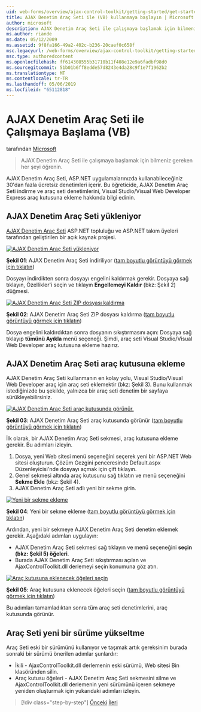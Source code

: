 ```yaml
---
uid: web-forms/overview/ajax-control-toolkit/getting-started/get-started-with-the-ajax-control-toolkit-vb
title: AJAX Denetim Araç Seti ile (VB) kullanmaya başlayın | Microsoft Docs
author: microsoft
description: AJAX Denetim Araç Seti ile çalışmaya başlamak için bilmeniz gereken her şeyi öğrenin.
ms.author: riande
ms.date: 05/12/2009
ms.assetid: 9f8fa166-49a2-402c-b236-20caef0c658f
msc.legacyurl: /web-forms/overview/ajax-control-toolkit/getting-started/get-started-with-the-ajax-control-toolkit-vb
msc.type: authoredcontent
ms.openlocfilehash: ff614308555b31710b11f408e12e9a6fadbf98d0
ms.sourcegitcommit: 51b01b6ff8edde57d8243e4da28c9f1e7f1962b2
ms.translationtype: MT
ms.contentlocale: tr-TR
ms.lasthandoff: 05/06/2019
ms.locfileid: "65112818"
---
```

# <a name="get-started-with-the-ajax-control-toolkit-vb"></a>AJAX Denetim Araç Seti ile Çalışmaya Başlama (VB)

tarafından [Microsoft](https://github.com/microsoft)

> AJAX Denetim Araç Seti ile çalışmaya başlamak için bilmeniz gereken her şeyi öğrenin.

AJAX Denetim Araç Seti, ASP.NET uygulamalarınızda kullanabileceğiniz 30'dan fazla ücretsiz denetimleri içerir. Bu öğreticide, AJAX Denetim Araç Seti indirme ve araç seti denetimlerini, Visual Studio/Visual Web Developer Express araç kutusuna ekleme hakkında bilgi edinin.

## <a name="downloading-the-ajax-control-toolkit"></a>AJAX Denetim Araç Seti yükleniyor

[AJAX Denetim Araç Seti](http://devexpress.com/act) ASP.NET topluluğu ve ASP.NET takım üyeleri tarafından geliştirilen bir açık kaynak projesi.

[![AJAX Denetim Araç Seti yükleniyor](get-started-with-the-ajax-control-toolkit-vb/_static/image1.jpg)](get-started-with-the-ajax-control-toolkit-vb/_static/image1.png)

**Şekil 01**: AJAX Denetim Araç Seti indiriliyor ([tam boyutlu görüntüyü görmek için tıklatın](get-started-with-the-ajax-control-toolkit-vb/_static/image2.png))

Dosyayı indirdikten sonra dosyayı engelini kaldırmak gerekir. Dosyaya sağ tıklayın, Özellikler'i seçin ve tıklayın **Engellemeyi Kaldır** (bkz: Şekil 2) düğmesi.

[![AJAX Denetim Araç Seti ZIP dosyası kaldırma](get-started-with-the-ajax-control-toolkit-vb/_static/image2.jpg)](get-started-with-the-ajax-control-toolkit-vb/_static/image3.png)

**Şekil 02**: AJAX Denetim Araç Seti ZIP dosyası kaldırma ([tam boyutlu görüntüyü görmek için tıklatın](get-started-with-the-ajax-control-toolkit-vb/_static/image4.png))

Dosya engelini kaldırdıktan sonra dosyanın sıkıştırmasını açın: Dosyaya sağ tıklayıp **tümünü Ayıkla** menü seçeneği. Şimdi, araç seti Visual Studio/Visual Web Developer araç kutusuna ekleme hazırız.

## <a name="adding-the-ajax-control-toolkit-to-the-toolbox"></a>AJAX Denetim Araç Seti araç kutusuna ekleme

AJAX Denetim Araç Seti kullanmanın en kolay yolu, Visual Studio/Visual Web Developer araç için araç seti eklemektir (bkz: Şekil 3). Bunu kullanmak istediğinizde bu şekilde, yalnızca bir araç seti denetim bir sayfaya sürükleyebilirsiniz.

[![AJAX Denetim Araç Seti araç kutusunda görünür.](get-started-with-the-ajax-control-toolkit-vb/_static/image3.jpg)](get-started-with-the-ajax-control-toolkit-vb/_static/image5.png)

**Şekil 03**: AJAX Denetim Araç Seti araç kutusunda görünür ([tam boyutlu görüntüyü görmek için tıklatın](get-started-with-the-ajax-control-toolkit-vb/_static/image6.png))

İlk olarak, bir AJAX Denetim Araç Seti sekmesi, araç kutusuna ekleme gerekir. Bu adımları izleyin.

1. Dosya, yeni Web sitesi menü seçeneğini seçerek yeni bir ASP.NET Web sitesi oluşturun. Çözüm Gezgini penceresinde Default.aspx Düzenleyicisi'nde dosyayı açmak için çift tıklayın.
2. Genel sekmesi altında araç kutusunu sağ tıklatın ve menü seçeneğini **Sekme Ekle** (bkz: Şekil 4).
3. AJAX Denetim Araç Seti adlı yeni bir sekme girin.

[![Yeni bir sekme ekleme](get-started-with-the-ajax-control-toolkit-vb/_static/image4.jpg)](get-started-with-the-ajax-control-toolkit-vb/_static/image7.png)

**Şekil 04**: Yeni bir sekme ekleme ([tam boyutlu görüntüyü görmek için tıklatın](get-started-with-the-ajax-control-toolkit-vb/_static/image8.png))

Ardından, yeni bir sekmeye AJAX Denetim Araç Seti denetim eklemek gerekir. Aşağıdaki adımları uygulayın:

- AJAX Denetim Araç Seti sekmesi sağ tıklayın ve menü seçeneğini **seçin (bkz: Şekil 5) öğeleri**.
- Burada AJAX Denetim Araç Seti sıkıştırması açılan ve AjaxControlToolkit.dll derlemeyi seçin konumuna göz atın.

[![Araç kutusuna eklenecek öğeleri seçin](get-started-with-the-ajax-control-toolkit-vb/_static/image5.jpg)](get-started-with-the-ajax-control-toolkit-vb/_static/image9.png)

**Şekil 05**: Araç kutusuna eklenecek öğeleri seçin ([tam boyutlu görüntüyü görmek için tıklatın](get-started-with-the-ajax-control-toolkit-vb/_static/image10.png))

Bu adımları tamamladıktan sonra tüm araç seti denetimlerini, araç kutusunda görünür.

## <a name="upgrading-to-a-new-version-of-the-toolkit"></a>Araç Seti yeni bir sürüme yükseltme

Araç Seti eski bir sürümünü kullanıyor ve taşımak artık gereksinim burada sonraki bir sürümü önerilen adımlar şunlardır:

- İkili - AjaxControlToolkit.dll derlemenin eski sürümü, Web sitesi Bin klasöründen silin.
- Araç kutusu öğeleri - AJAX Denetim Araç Seti sekmesini silme ve AjaxControlToolkit.dll derlemenin yeni sürümünü içeren sekmeye yeniden oluşturmak için yukarıdaki adımları izleyin.

> [!div class="step-by-step"]
> [Önceki](creating-a-custom-ajax-control-toolkit-control-extender-cs.md)
> [İleri](using-ajax-control-toolkit-controls-and-control-extenders-vb.md)
